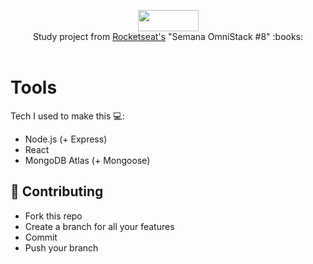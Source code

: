 <p align="center">
  <img width="97" height="34" src="https://66.media.tumblr.com/9de44e026f29cdcd35dfe47bdb897de4/c92047dda5e6f1a9-7d/s540x810/10bba75f99e4c4ba5a1c833a842ce16ffb8792da.png"><br>
  Study project from <a href="https://rocketseat.com.br/">Rocketseat's</a> "Semana OmniStack #8" :books:
  <br><br>

# Tools
Tech I used to make this :computer::
- Node.js (+ Express) 
- React
- MongoDB Atlas (+ Mongoose)

## :fork_and_knife: Contributing
- Fork this repo
- Create a branch for all your features
- Commit
- Push your branch
